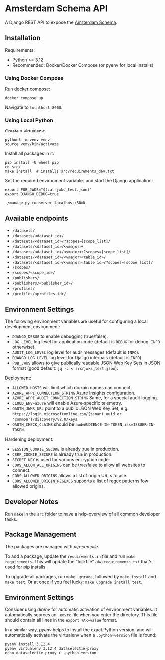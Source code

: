 # Amsterdam Schema API

A Django REST API to expose the [Amsterdam Schema](https://github.com/Amsterdam/amsterdam-schema).

## Installation

Requirements:

* Python >= 3.12
* Recommended: Docker/Docker Compose (or pyenv for local installs)

### Using Docker Compose

Run docker compose:
```shell
docker compose up
```

Navigate to `localhost:8000`.

### Using Local Python

Create a virtualenv:

```shell
python3 -m venv venv
source venv/bin/activate
```

Install all packages in it:
```shell
pip install -U wheel pip
cd src/
make install  # installs src/requirements_dev.txt
```

Set the required environment variables and start the Django application:
```shell
export PUB_JWKS="$(cat jwks_test.json)"
export DJANGO_DEBUG=true

./manage.py runserver localhost:8000
```

## Available endpoints

* `/datasets/`
* `/datasets/<dataset_id>/`
* `/datasets/<dataset_id>/?scopes=[scope_list]/`
* `/datasets/<dataset_id>/<vmajor>/`
* `/datasets/<dataset_id>/<vmajor>/?scopes=[scope_list]/`
* `/datasets/<dataset_id>/<vmajor><table_id>/`
* `/datasets/<dataset_id>/<vmajor><table_id>/?scopes=[scope_list]/`
* `/scopes/`
* `/scopes/<scope_id>/`
* `/publishers/`
* `/publishers/<publisher_id>/`
* `/profiles/`
* `/profiles/<profiles_id>/`

## Environment Settings

The following environment variables are useful for configuring a local development environment:

* `DJANGO_DEBUG` to enable debugging (true/false).
* `LOG_LEVEL` log level for application code (default is `DEBUG` for debug, `INFO` otherwise).
* `AUDIT_LOG_LEVEL` log level for audit messages (default is `INFO`).
* `DJANGO_LOG_LEVEL` log level for Django internals (default is `INFO`).
* `PUB_JWKS` allows to give publically readable JSON Web Key Sets in JSON format (good default: `jq -c < src/jwks_test.json`).

Deployment:

* `ALLOWED_HOSTS` will limit which domain names can connect.
* `AZURE_APPI_CONNECTION_STRING` Azure Insights configuration.
* `AZURE_APPI_AUDIT_CONNECTION_STRING` Same, for a special audit logging.
* `CLOUD_ENV=azure` will enable Azure-specific telemetry.
* `OAUTH_JWKS_URL` point to a public JSON Web Key Set, e.g. `https://login.microsoftonline.com/{tenant_uuid or 'common'}/discovery/v2.0/keys`.
* `OAUTH_CHECK_CLAIMS` should be `aud=AUDIENCE-IN-TOKEN,iss=ISSUER-IN-TOKEN`.

Hardening deployment:

* `SESSION_COOKIE_SECURE` is already true in production.
* `CSRF_COOKIE_SECURE` is already true in production.
* `SECRET_KEY` is used for various encryption code.
* `CORS_ALLOW_ALL_ORIGINS` can be true/false to allow all websites to connect.
* `CORS_ALLOWED_ORIGINS` allows a list of origin URLs to use.
* `CORS_ALLOWED_ORIGIN_REGEXES` supports a list of regex patterns fow allowed origins.

## Developer Notes

Run `make` in the `src` folder to have a help-overview of all common developer tasks.

## Package Management

The packages are managed with *pip-compile*.

To add a package, update the `requirements.in` file and run `make requirements`.
This will update the "lockfile" aka `requirements.txt` that's used for pip installs.

To upgrade all packages, run `make upgrade`, followed by `make install` and `make test`.
Or at once if you feel lucky: `make upgrade install test`.

## Environment Settings

Consider using *direnv* for automatic activation of environment variables.
It automatically sources an ``.envrc`` file when you enter the directory.
This file should contain all lines in the `export VAR=value` format.

In a similar way, *pyenv* helps to install the exact Python version,
and will automatically activate the virtualenv when a `.python-version` file is found:

```shell
pyenv install 3.12.4
pyenv virtualenv 3.12.4 dataselectie-proxy
echo dataselectie-proxy > .python-version
```
